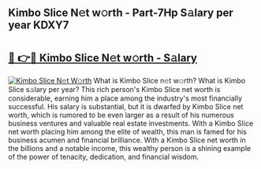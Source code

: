 ## Kimbo Slice N𝚎t w𝚘rth - Part-7Hp S𝚊lary per year KDXY7

# <h2><a href="http://gc3k07.nevu.top/?p=Kimbo+Slice">🔗 👉🔴 Kimbo Slice N𝚎t w𝚘rth - S𝚊lary</a></h2>

[![Kimbo Slice N𝚎t W𝚘rth](https://i.imgur.com/Oavwk0R.jpeg)](http://gc3k07.nevu.top/?p=Kimbo+Slice)
What is Kimbo Slice n𝚎t w𝚘rth? What is Kimbo Slice s𝚊lary per year?
This rich person's Kimbo Slice net worth is considerable, earning him a place among the industry's most financially successful. His salary is substantial, but it is dwarfed by Kimbo Slice net worth, which is rumored to be even larger as a result of his numerous business ventures and valuable real estate investments. With a Kimbo Slice net worth placing him among the elite of wealth, this man is famed for his business acumen and financial brilliance. With a Kimbo Slice net worth in the billions and a notable income, this wealthy person is a shining example of the power of tenacity, dedication, and financial wisdom.
